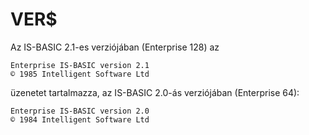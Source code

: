 # VER$

Az IS-BASIC 2.1-es verziójában (Enterprise 128) az

```
Enterprise IS-BASIC version 2.1  
© 1985 Intelligent Software Ltd
```

üzenetet tartalmazza, az IS-BASIC 2.0-ás verziójában (Enterprise 64):

```
Enterprise IS-BASIC version 2.0  
© 1984 Intelligent Software Ltd
```